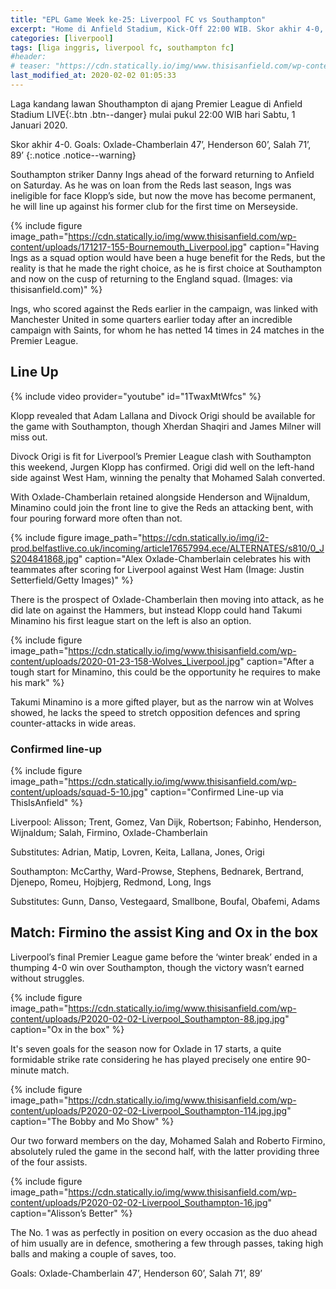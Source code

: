 ```yaml
---
title: "EPL Game Week ke-25: Liverpool FC vs Southampton"
excerpt: "Home di Anfield Stadium, Kick-Off 22:00 WIB. Skor akhir 4-0, semua gol di babak kedua"
categories: [liverpool]
tags: [liga inggris, liverpool fc, southampton fc]
#header:
# teaser: "https://cdn.statically.io/img/www.thisisanfield.com/wp-content/uploads/2020-01-23-158-Wolves_Liverpool.jpg?w=480"
last_modified_at: 2020-02-02 01:05:33
---
```

Laga kandang lawan Shouthampton di ajang Premier League di Anfield Stadium LIVE{:.btn .btn--danger} mulai pukul 22:00 WIB hari Sabtu, 1 Januari 2020.

Skor akhir 4-0. Goals: Oxlade-Chamberlain 47’, Henderson 60’, Salah 71’, 89’ {:.notice .notice--warning}

Southampton striker Danny Ings ahead of the forward returning to Anfield on Saturday. As he was on loan from the Reds last season, Ings was ineligible for face Klopp’s side, but now the move has become permanent, he will line up against his former club for the first time on Merseyside.

{% include figure image_path="https://cdn.statically.io/img/www.thisisanfield.com/wp-content/uploads/171217-155-Bournemouth_Liverpool.jpg" caption="Having Ings as a squad option would have been a huge benefit for the Reds, but the reality is that he made the right choice, as he is first choice at Southampton and now on the cusp of returning to the England squad. (Images: via thisisanfield.com)" %}

Ings, who scored against the Reds earlier in the campaign, was linked with Manchester United in some quarters earlier today after an incredible campaign with Saints, for whom he has netted 14 times in 24 matches in the Premier League.

## Line Up

{% include video provider="youtube" id="1TwaxMtWfcs" %}

Klopp revealed that Adam Lallana and Divock Origi should be available for the game with Southampton, though Xherdan Shaqiri and James Milner will miss out.

Divock Origi is fit for Liverpool’s Premier League clash with Southampton this weekend, Jurgen Klopp has confirmed. Origi did well on the left-hand side against West Ham, winning the penalty that Mohamed Salah converted.

With Oxlade-Chamberlain retained alongside Henderson and Wijnaldum, Minamino could join the front line to give the Reds an attacking bent, with four pouring forward more often than not.

{% include figure image_path="https://cdn.statically.io/img/i2-prod.belfastlive.co.uk/incoming/article17657994.ece/ALTERNATES/s810/0_JS204841868.jpg" caption="Alex Oxlade-Chamberlain celebrates his with teammates after scoring for Liverpool against West Ham (Image: Justin Setterfield/Getty Images)" %}

There is the prospect of Oxlade-Chamberlain then moving into attack, as he did late on against the Hammers, but instead Klopp could hand Takumi Minamino his first league start on the left is also an option.

{% include figure image_path="https://cdn.statically.io/img/www.thisisanfield.com/wp-content/uploads/2020-01-23-158-Wolves_Liverpool.jpg" caption="After a tough start for Minamino, this could be the opportunity he requires to make his mark" %}

Takumi Minamino is a more gifted player, but as the narrow win at Wolves showed, he lacks the speed to stretch opposition defences and spring counter-attacks in wide areas.

### Confirmed line-up

{% include figure image_path="https://cdn.statically.io/img/www.thisisanfield.com/wp-content/uploads/squad-5-10.jpg" caption="Confirmed Line-up via ThisIsAnfield" %}

Liverpool: Alisson; Trent, Gomez, Van Dijk, Robertson; Fabinho, Henderson, Wijnaldum; Salah, Firmino, Oxlade-Chamberlain

Substitutes: Adrian, Matip, Lovren, Keita, Lallana, Jones, Origi

Southampton: McCarthy, Ward-Prowse, Stephens, Bednarek, Bertrand, Djenepo, Romeu, Hojbjerg, Redmond, Long, Ings

Substitutes: Gunn, Danso, Vestegaard, Smallbone, Boufal, Obafemi, Adams

## Match: Firmino the assist King and Ox in the box

Liverpool’s final Premier League game before the ‘winter break’ ended in a thumping 4-0 win over Southampton, though the victory wasn’t earned without struggles.

{% include figure image_path="https://cdn.statically.io/img/www.thisisanfield.com/wp-content/uploads/P2020-02-02-Liverpool_Southampton-88.jpg.jpg" caption="Ox in the box" %}

It's seven goals for the season now for Oxlade in 17 starts, a quite formidable strike rate considering he has played precisely one entire 90-minute match.

{% include figure image_path="https://cdn.statically.io/img/www.thisisanfield.com/wp-content/uploads/P2020-02-02-Liverpool_Southampton-114.jpg.jpg" caption="The Bobby and Mo Show" %}

Our two forward members on the day, Mohamed Salah and Roberto Firmino, absolutely ruled the game in the second half, with the latter providing three of the four assists.

{% include figure image_path="https://cdn.statically.io/img/www.thisisanfield.com/wp-content/uploads/P2020-02-02-Liverpool_Southampton-16.jpg" caption="Alisson’s Better" %}

The No. 1 was as perfectly in position on every occasion as the duo ahead of him usually are in defence, smothering a few through passes, taking high balls and making a couple of saves, too.

Goals: Oxlade-Chamberlain 47’, Henderson 60’, Salah 71’, 89’
